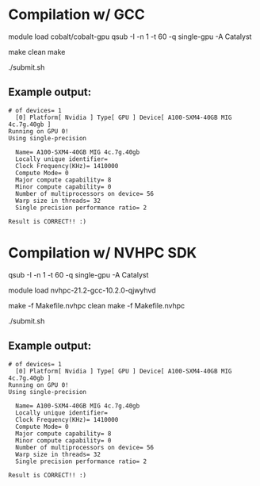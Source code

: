 # Compilation w/ GCC

module load cobalt/cobalt-gpu
qsub -I -n 1 -t 60 -q single-gpu -A Catalyst

make clean
make

./submit.sh

## Example output:
```
# of devices= 1
  [0] Platform[ Nvidia ] Type[ GPU ] Device[ A100-SXM4-40GB MIG 4c.7g.40gb ]
Running on GPU 0!
Using single-precision

  Name= A100-SXM4-40GB MIG 4c.7g.40gb
  Locally unique identifier= 
  Clock Frequency(KHz)= 1410000
  Compute Mode= 0
  Major compute capability= 8
  Minor compute capability= 0
  Number of multiprocessors on device= 56
  Warp size in threads= 32
  Single precision performance ratio= 2

Result is CORRECT!! :)
```
# Compilation w/ NVHPC SDK

qsub -I -n 1 -t 60 -q single-gpu -A Catalyst

module load nvhpc-21.2-gcc-10.2.0-qjwyhvd

make -f Makefile.nvhpc clean
make -f Makefile.nvhpc

./submit.sh

## Example output:
```
# of devices= 1
  [0] Platform[ Nvidia ] Type[ GPU ] Device[ A100-SXM4-40GB MIG 4c.7g.40gb ]
Running on GPU 0!
Using single-precision

  Name= A100-SXM4-40GB MIG 4c.7g.40gb
  Locally unique identifier= 
  Clock Frequency(KHz)= 1410000
  Compute Mode= 0
  Major compute capability= 8
  Minor compute capability= 0
  Number of multiprocessors on device= 56
  Warp size in threads= 32
  Single precision performance ratio= 2

Result is CORRECT!! :)
```
